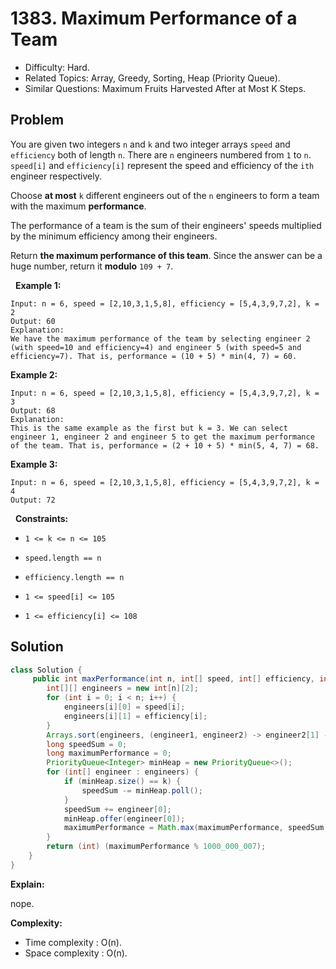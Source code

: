 # 1383. Maximum Performance of a Team

- Difficulty: Hard.
- Related Topics: Array, Greedy, Sorting, Heap (Priority Queue).
- Similar Questions: Maximum Fruits Harvested After at Most K Steps.

## Problem

You are given two integers ```n``` and ```k``` and two integer arrays ```speed``` and ```efficiency``` both of length ```n```. There are ```n``` engineers numbered from ```1``` to ```n```. ```speed[i]``` and ```efficiency[i]``` represent the speed and efficiency of the ```ith``` engineer respectively.

Choose **at most** ```k``` different engineers out of the ```n``` engineers to form a team with the maximum **performance**.

The performance of a team is the sum of their engineers' speeds multiplied by the minimum efficiency among their engineers.

Return **the maximum performance of this team**. Since the answer can be a huge number, return it **modulo** ```109 + 7```.

 
**Example 1:**

```
Input: n = 6, speed = [2,10,3,1,5,8], efficiency = [5,4,3,9,7,2], k = 2
Output: 60
Explanation: 
We have the maximum performance of the team by selecting engineer 2 (with speed=10 and efficiency=4) and engineer 5 (with speed=5 and efficiency=7). That is, performance = (10 + 5) * min(4, 7) = 60.
```

**Example 2:**

```
Input: n = 6, speed = [2,10,3,1,5,8], efficiency = [5,4,3,9,7,2], k = 3
Output: 68
Explanation:
This is the same example as the first but k = 3. We can select engineer 1, engineer 2 and engineer 5 to get the maximum performance of the team. That is, performance = (2 + 10 + 5) * min(5, 4, 7) = 68.
```

**Example 3:**

```
Input: n = 6, speed = [2,10,3,1,5,8], efficiency = [5,4,3,9,7,2], k = 4
Output: 72
```

 
**Constraints:**


	
- ```1 <= k <= n <= 105```
	
- ```speed.length == n```
	
- ```efficiency.length == n```
	
- ```1 <= speed[i] <= 105```
	
- ```1 <= efficiency[i] <= 108```



## Solution

```java
class Solution {
     public int maxPerformance(int n, int[] speed, int[] efficiency, int k) {
        int[][] engineers = new int[n][2];
        for (int i = 0; i < n; i++) {
            engineers[i][0] = speed[i];
            engineers[i][1] = efficiency[i];
        }
        Arrays.sort(engineers, (engineer1, engineer2) -> engineer2[1] - engineer1[1]);
        long speedSum = 0;
        long maximumPerformance = 0;
        PriorityQueue<Integer> minHeap = new PriorityQueue<>();
        for (int[] engineer : engineers) {
            if (minHeap.size() == k) {
                speedSum -= minHeap.poll();
            }
            speedSum += engineer[0];
            minHeap.offer(engineer[0]);
            maximumPerformance = Math.max(maximumPerformance, speedSum * engineer[1]);
        }
        return (int) (maximumPerformance % 1000_000_007);
    }
}
```

**Explain:**

nope.

**Complexity:**

* Time complexity : O(n).
* Space complexity : O(n).

